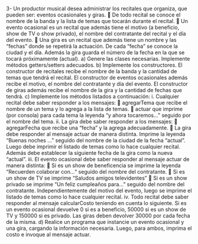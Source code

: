 3- Un productor musical desea administrar los recitales que organiza, que pueden ser:
eventos ocasionales y giras.
     De todo recital se conoce el nombre de la banda y la lista de temas que tocarán durante
        el recital.
     Un evento ocasional es un recital que además tiene el motivo (a beneficio, show de TV
        o show privado), el nombre del contratante del recital y el día del evento.
     Una gira es un recital que además tiene un nombre y las “fechas” donde se repetirá la
        actuación. De cada “fecha” se conoce la ciudad y el día. Además la gira guarda el
        número de la fecha en la que se tocará próximamente (actual).
a) Genere las clases necesarias. Implemente métodos getters/setters adecuados.
b) Implemente los constructores. El constructor de recitales recibe el nombre de la banda
y la cantidad de temas que tendrá el recital. El constructor de eventos ocasionales además
recibe el motivo, el nombre del contratante y día del evento. El constructor de giras
además recibe el nombre de la gira y la cantidad de fechas que tendrá.
c) Implemente los métodos listados a continuación:
    i. Cualquier recital debe saber responder a los mensajes:
         agregarTema que recibe el nombre de un tema y lo agrega a la lista de temas.
         actuar que imprime (por consola) para cada tema la leyenda “y ahora
            tocaremos...” seguido por el nombre del tema.
    ii. La gira debe saber responder a los mensajes:
         agregarFecha que recibe una “fecha” y la agrega adecuadamente.
         La gira debe responder al mensaje actuar de manera distinta. Imprime la leyenda
            “Buenas noches ...” seguido del nombre de la ciudad de la fecha “actual”. Luego
            debe imprimir el listado de temas como lo hace cualquier recital. Además debe
            establecer la siguiente fecha de la gira como la nueva “actual”.
            iii. El evento ocasional debe saber responder al mensaje actuar de manera distinta:
         Si es un show de beneficencia se imprime la leyenda “Recuerden colaborar con...“
            seguido del nombre del contratante.
         Si es un show de TV se imprime “Saludos amigos televidentes”
         Si es un show privado se imprime “Un feliz cumpleaños para...” seguido del
    nombre del contratante.
    Independientemente del motivo del evento, luego se imprime el listado de temas como
    lo hace cualquier recital.
    iv. Todo recital debe saber responder al mensaje calcularCosto teniendo en cuenta lo
    siguiente. Si es un evento ocasional devuelve 0 si es a beneficio, 50000 si es un show de TV
    y 150000 si es privado. Las giras deben devolver 30000 por cada fecha de la misma.
d) Realice un programa que instancie un evento ocasional y una gira, cargando la
información necesaria. Luego, para ambos, imprima el costo e invoque al mensaje actuar.

